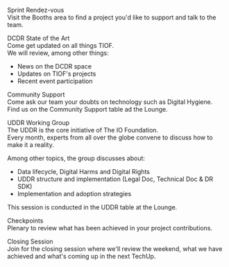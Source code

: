


Sprint Rendez-vous  
Visit the Booths area to find a project you'd like to support and talk to the team.  
  
  
DCDR State of the Art  
Come get updated on all things TIOF.  
We will review, among other things:  
- News on the DCDR space  
- Updates on TIOF's projects  
- Recent event participation  
  
  
Community Support  
Come ask our team your doubts on technology such as Digital Hygiene.  
Find us on the Community Support table ad the Lounge.  
  
  
UDDR Working Group  
The UDDR is the core initiative of The IO Foundation.  
Every month, experts from all over the globe convene to discuss how to make it a reality.  
  
Among other topics, the group discusses about:  
- Data lifecycle, Digital Harms and Digital Rights  
- UDDR structure and implementation (Legal Doc, Technical Doc & DR SDK)  
- Implementation and adoption strategies  
  
This session is conducted in the UDDR table at the Lounge.  
  
  
  
Checkpoints  
Plenary to review what has been achieved in your project contributions.  
  
  
Closing Session  
Join for the closing session where we'll review the weekend, what we have achieved and what's coming up in the next TechUp.
<!--stackedit_data:
eyJoaXN0b3J5IjpbLTk4ODc5MzI5N119
-->